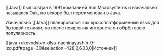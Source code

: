 [[Java]] был создан в 1991 компанией Sun Microsystems и изначально назывался Oak, но вскоре был переименован в Java.

Изначально [[Java]] планировался как кроссплатформенный язык для бытовой техники, но после появления интернета он обрёл свою популярность.

[[java-rukovodstvo-dlya-nachinayushih-9-izd.pdf#page=30&selection=428,0,603,0|Источник]]
